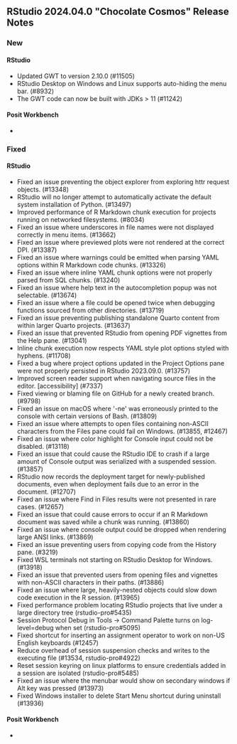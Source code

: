 ## RStudio 2024.04.0 "Chocolate Cosmos" Release Notes

### New
#### RStudio
- Updated GWT to version 2.10.0 (#11505)
- RStudio Desktop on Windows and Linux supports auto-hiding the menu bar. (#8932)
- The GWT code can now be built with JDKs > 11 (#11242)

#### Posit Workbench
-

### Fixed
#### RStudio
- Fixed an issue preventing the object explorer from exploring httr request objects. (#13348)
- RStudio will no longer attempt to automatically activate the default system installation of Python. (#13497)
- Improved performance of R Markdown chunk execution for projects running on networked filesystems. (#8034)
- Fixed an issue where underscores in file names were not displayed correctly in menu items. (#13662)
- Fixed an issue where previewed plots were not rendered at the correct DPI. (#13387)
- Fixed an issue where warnings could be emitted when parsing YAML options within R Markdown code chunks. (#13326)
- Fixed an issue where inline YAML chunk options were not properly parsed from SQL chunks. (#13240)
- Fixed an issue where help text in the autocompletion popup was not selectable. (#13674)
- Fixed an issue where a file could be opened twice when debugging functions sourced from other directories. (#13719)
- Fixed an issue preventing publishing standalone Quarto content from within larger Quarto projects. (#13637)
- Fixed an issue that prevented RStudio from opening PDF vignettes from the Help pane. (#13041)
- Inline chunk execution now respects YAML style plot options styled with hyphens. (#11708)
- Fixed a bug where project options updated in the Project Options pane were not properly persisted in RStudio 2023.09.0. (#13757)
- Improved screen reader support when navigating source files in the editor. [accessibility] (#7337)
- Fixed viewing or blaming file on GitHub for a newly created branch. (#9798)
- Fixed an issue on macOS where '-ne' was erroneously printed to the console with certain versions of Bash. (#13809)
- Fixed an issue where attempts to open files containing non-ASCII characters from the Files pane could fail on Windows. (#13855, #12467)
- Fixed an issue where color highlight for Console input could not be disabled. (#13118)
- Fixed an issue that could cause the RStudio IDE to crash if a large amount of Console output was serialized with a suspended session. (#13857)
- RStudio now records the deployment target for newly-published documents, even when deployment fails due to an error in the document. (#12707)
- Fixed an issue where Find in Files results were not presented in rare cases. (#12657)
- Fixed an issue that could cause errors to occur if an R Markdown document was saved while a chunk was running. (#13860)
- Fixed an issue where console output could be dropped when rendering large ANSI links. (#13869)
- Fixed an issue preventing users from copying code from the History pane. (#3219)
- Fixed WSL terminals not starting on RStudio Desktop for Windows. (#13918)
- Fixed an issue that prevented users from opening files and vignettes with non-ASCII characters in their paths. (#13886)
- Fixed an issue where large, heavily-nested objects could slow down code execution in the R session. (#13965)
- Fixed performance problem locating RStudio projects that live under a large directory tree (rstudio-pro#5435)
- Session Protocol Debug in Tools -> Command Palette turns on log-level=debug when set (rstudio-pro#5095)
- Fixed shortcut for inserting an assignment operator to work on non-US English keyboards (#12457)
- Reduce overhead of session suspension checks and writes to the executing file (#13534, rstudio-pro#4922)
- Reset session keyring on linux platforms to ensure credentials added in a session are isolated (rstudio-pro#5485)
- Fixed an issue where the menubar would show on secondary windows if Alt key was pressed (#13973)
- Fixed Windows installer to delete Start Menu shortcut during uninstall (#13936)

#### Posit Workbench
-
